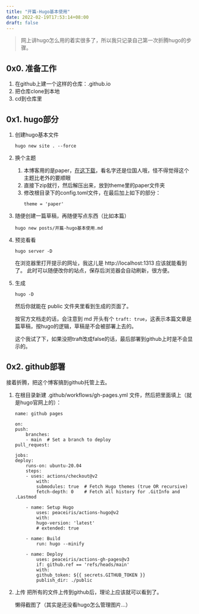 ```yaml
---
title: "开篇-Hugo基本使用"
date: 2022-02-19T17:53:14+08:00
draft: false
---
```


>网上讲hugo怎么用的着实很多了，所以我只记录自己第一次折腾hugo的步骤。

## 0x0. 准备工作

1. 在github上建一个这样的仓库：<usrname>.github.io
2. 把仓库clone到本地
3. cd到仓库里

## 0x1. hugo部分

1. 创建hugo基本文件
    ```
    hugo new site . --force
    ```

2. 换个主题
    1. 本博客用的是paper，[在这下载](https://github.com/nanxiaobei/hugo-paper)，看名字还是位国人哦，怪不得觉得这个主题比老外的要顺眼
    2. 直接下zip就行，然后解压出来，放到theme里的paper文件夹
    3. 修改根目录下的config.toml文件，在最后加上如下的部分：
        ```
        theme = 'paper'
        ```

3. 随便创建一篇草稿，再随便写点东西（比如本篇）
    ```
    hugo new posts/开篇-hugo基本使用.md
    ```

4. 预览看看
    ```
    hugo server -D
    ```
    在浏览器里打开提示的网址，我这儿是 http://localhost:1313 应该就能看到了。
    此时可以随便改你的站点，保存后浏览器会自动刷新，很方便。

5. 生成
    ```
    hugo -D
    ```
    然后你就能在 public 文件夹里看到生成的页面了。

    按官方文档走的话，会注意到 md 开头有个 `traft: true`，这表示本篇文章是篇草稿，按hugo的逻辑，草稿是不会被部署上去的。

    这个我试了下，如果没把traft改成false的话，最后部署到github上时是不会显示的。

## 0x2. github部署

接着折腾，把这个博客搞到github托管上去。

1. 在根目录新建 .github/workflows/gh-pages.yml 文件，然后把里面填上（就是hugo官网上的）：
    ```
    name: github pages

    on:
    push:
        branches:
        - main  # Set a branch to deploy
    pull_request:

    jobs:
    deploy:
        runs-on: ubuntu-20.04
        steps:
        - uses: actions/checkout@v2
            with:
            submodules: true  # Fetch Hugo themes (true OR recursive)
            fetch-depth: 0    # Fetch all history for .GitInfo and .Lastmod

        - name: Setup Hugo
            uses: peaceiris/actions-hugo@v2
            with:
            hugo-version: 'latest'
            # extended: true

        - name: Build
            run: hugo --minify

        - name: Deploy
            uses: peaceiris/actions-gh-pages@v3
            if: github.ref == 'refs/heads/main'
            with:
            github_token: ${{ secrets.GITHUB_TOKEN }}
            publish_dir: ./public
    ```

2. 上传
    把所有的文件上传到github后，理论上应该就可以看到了。

    懒得截图了（其实是还没看hugo怎么管理图片...）